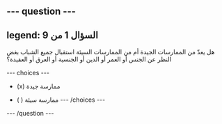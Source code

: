 --- question ---
---
legend: السؤال 1 من 9
---

هل يعدّ من الممارسات الجيدة أم من الممارسات السيئة استقبال جميع الشباب بغض النظر عن الجنس أو العمر أو الدين أو الجنسية أو العرق أو العقيدة؟

--- choices ---
- (x) ممارسة جيدة

- ( ) ممارسة سيئة 
--- /choices ---

--- /question ---
